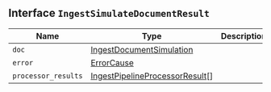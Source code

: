 ## Interface `IngestSimulateDocumentResult`

| Name | Type | Description |
| - | - | - |
| `doc` | [IngestDocumentSimulation](./IngestDocumentSimulation.md) | &nbsp; |
| `error` | [ErrorCause](./ErrorCause.md) | &nbsp; |
| `processor_results` | [IngestPipelineProcessorResult](./IngestPipelineProcessorResult.md)[] | &nbsp; |

